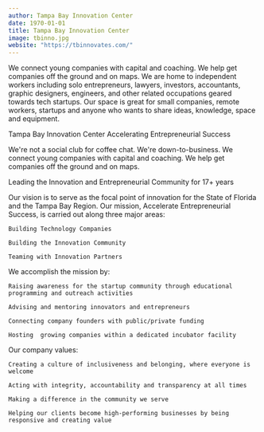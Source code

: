 ```yaml
---
author: Tampa Bay Innovation Center
date: 1970-01-01
title: Tampa Bay Innovation Center
image: tbinno.jpg
website: "https://tbinnovates.com/"
---
```


We connect young companies with capital and coaching. We help get companies off the ground and on maps. We are home to independent workers including solo entrepreneurs, lawyers, investors, accountants, graphic designers, engineers, and other related occupations geared towards tech startups. Our space is great for small companies, remote workers, startups and anyone who wants to share ideas, knowledge, space and equipment.

Tampa Bay Innovation Center
Accelerating Entrepreneurial Success

We're not a social club for coffee chat.  We're down-to-business. We connect young companies with capital and coaching. We help get companies off the ground and on maps.

Leading the Innovation and Entrepreneurial Community for 17+ years

 Our vision is to serve as the focal point of innovation for the State of Florida and the Tampa Bay Region.  Our mission, Accelerate Entrepreneurial Success, is carried out along three major areas:

    Building Technology Companies

    Building the Innovation Community

    Teaming with Innovation Partners

  We accomplish the mission by:

    Raising awareness for the startup community through educational programming and outreach activities

    Advising and mentoring innovators and entrepreneurs

    Connecting company founders with public/private funding

    Hosting  growing companies within a dedicated incubator facility

Our company values:  

    Creating a culture of inclusiveness and belonging, where everyone is welcome

    Acting with integrity, accountability and transparency at all times

    Making a difference in the community we serve

    Helping our clients become high-performing businesses by being responsive and creating value